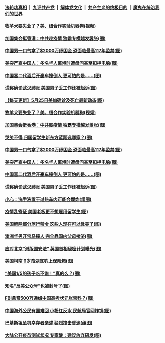 

####  [法轮功真相](../../../../basic/blob/master/README.md?t=05261531) &nbsp;|&nbsp; [九评共产党](../../../../9ping.md/blob/master/README.md?t=05261531) &nbsp;|&nbsp; [解体党文化](../../../../jtdwh.md/blob/master/README.md?t=05261531)  &nbsp;|&nbsp; [共产主义的终极目的](../../../../gczydzjmd.md/blob/master/README.md?t=05261531) &nbsp;|&nbsp; [魔鬼在统治我们的世界](../../../../mgztzwmdsj.md/blob/master/README.md?t=05261531) 

#### [牧羊犬要失业了？美、纽合作实验机器狗(视频)](../pages/p3/934465.md?t=05261531) 

#### [加国集会挺香港：中共趁疫情 独霸专横越发嚣张(图)](../pages/p3/934458.md?t=05261531) 

#### [中国男一口气拿了$2000万纾困金 恐面临最高117年监禁(图)](../pages/p3/934435.md?t=05261531) 

#### [美突严查中国人：多名华人离境时遭盘问甚至扣押电脑(图)](../pages/p3/934399.md?t=05261531) 

#### [中国富二代酒后开豪车撞倒人 更可怕的是……(图)](../pages/p3/934425.md?t=05261531) 

#### [谎称确诊武汉肺炎 美国男子丢工作还被起诉(图)](../pages/p3/934411.md?t=05261531) 

#### [【每天更新】5月25日美加确诊及死亡最新动态(图)](../pages/p3/931800.md?t=05261531) 

#### [牧羊犬要失业了？美、纽合作实验机器狗(视频)](../pages/p3/934465.md?t=05261531) 

#### [加国集会挺香港：中共趁疫情 独霸专横越发嚣张(图)](../pages/p3/934458.md?t=05261531) 

#### [哭笑不得 归国留学生新东方蓝翔选哪家？(图)](../pages/p3/934450.md?t=05261531) 

#### [中国男一口气拿了$2000万纾困金 恐面临最高117年监禁(图)](../pages/p3/934435.md?t=05261531) 

#### [美突严查中国人：多名华人离境时遭盘问甚至扣押电脑(图)](../pages/p3/934399.md?t=05261531) 

#### [中国富二代酒后开豪车撞倒人 更可怕的是……(图)](../pages/p3/934425.md?t=05261531) 

#### [谎称确诊武汉肺炎 美国男子丢工作还被起诉(图)](../pages/p3/934411.md?t=05261531) 

#### [小心：洗手液置于过热车内可能会爆炸(组图)](../pages/p3/934404.md?t=05261531) 

#### [疫情乱签证 美国老板更不想雇用留学生(图)](../pages/p3/934354.md?t=05261531) 

#### [美国解除部分旅行禁令 这些人现在可以赴美了(图)](../pages/p3/934353.md?t=05261531) 

#### [澳洲华男开宝马撞人 完全靠国内父母接济(图)](../pages/p3/934351.md?t=05261531) 

#### [应对北京“港版国安法” 英国首相秘密计划曝光(图)](../pages/p3/934347.md?t=05261531) 

#### [美国柯南 6岁孩湖底钓上保险箱(图)](../pages/p3/934317.md?t=05261531) 

#### [“美国1/5的孩子吃不饱！”真的么？(图)](../pages/p3/934272.md?t=05261531) 

#### [知名“反美公众号”也被封号了(图)](../pages/p3/934245.md?t=05261531) 

#### [FBI悬赏500万通缉中国高考状元张宝科？(图)](../pages/p3/934238.md?t=05261531) 

#### [中国海外公民有国难回 小粉红反水 民航局官网炸锅(图)](../pages/p3/934261.md?t=05261531) 

#### [巴基斯坦坠机幸存者亲述 猛烈撞击昏迷(组图)](../pages/p3/934264.md?t=05261531) 

#### [大陆公开疫苗测试状况 专家酸：建议放弃研发(图)](../pages/p3/934252.md?t=05261531) 

